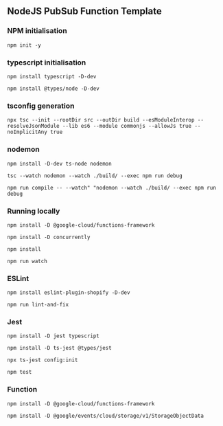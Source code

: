 ## NodeJS PubSub Function Template

### NPM initialisation

`npm init -y`

### typescript initialisation

`npm install typescript -D-dev`

`npm install @types/node -D-dev`

### tsconfig generation
`npx tsc --init --rootDir src --outDir build --esModuleInterop --resolveJsonModule --lib es6 --module commonjs --allowJs true --noImplicitAny true`

### nodemon
`npm install -D-dev ts-node nodemon`

`tsc --watch nodemon --watch ./build/ --exec npm run debug`

`npm run compile -- --watch" "nodemon --watch ./build/ --exec npm run debug`

### Running locally

`npm install -D @google-cloud/functions-framework`

`npm install -D concurrently`

`npm install`

`npm run watch`

### ESLint

`npm install eslint-plugin-shopify -D-dev`

`npm run lint-and-fix`

### Jest

`npm install -D jest typescript`

`npm install -D ts-jest @types/jest`

`npx ts-jest config:init`

`npm test`

### Function

`npm install -D @google-cloud/functions-framework`

`npm install -D @google/events/cloud/storage/v1/StorageObjectData`